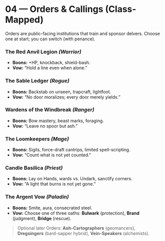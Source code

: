 # 04 — Orders & Callings (Class-Mapped)

Orders are public-facing institutions that train and sponsor delvers. Choose one at start; you can switch (with penance).

### The Red Anvil Legion *(Warrior)*
- **Boons:** +HP, knockback, shield-bash.
- **Vow:** “Hold a line even when alone.”

### The Sable Ledger *(Rogue)*
- **Boons:** Backstab on unseen, trapcraft, lightfoot.
- **Vow:** “No door moralizes; every door merely yields.”

### Wardens of the Windbreak *(Ranger)*
- **Boons:** Bow mastery, beast marks, foraging.
- **Vow:** “Leave no spoor but ash.”

### The Loomkeepers *(Mage)*
- **Boons:** Sigils, force-draft cantrips, limited spell-scripting.
- **Vow:** “Count what is not yet counted.”

### Candle Basilica *(Priest)*
- **Boons:** Lay on Hands, wards vs. Undark, sanctify corners.
- **Vow:** “A light that burns is not yet gone.”

### The Argent Vow *(Paladin)*
- **Boons:** Smite, aura, consecrated steel.
- **Vow:** Choose one of three oaths: **Bulwark** (protection), **Brand** (judgment), **Bridge** (rescue).

> Optional later Orders: **Ash-Cartographers** (geomancers), **Dregsingers** (bard-sapper hybrid), **Vein-Speakers** (alchemists).
